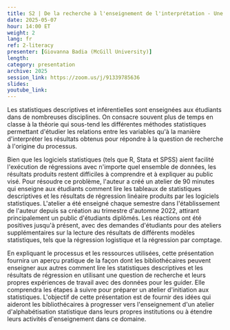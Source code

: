 ```yaml
---
title: S2 | De la recherche à l'enseignement de l'interprétation - Une feuille de route pour les bibliothécaires afin d'enseigner la culture statistique
date: 2025-05-07
hour: 14:00 ET
weight: 2
lang: fr
ref: 2-literacy
presenter: [Giovanna Badia (McGill University)]
length:
category: presentation
archive: 2025
session_link: https://zoom.us/j/91339785636
slides: 
youtube_link:
---
```

Les statistiques descriptives et inférentielles sont enseignées aux étudiants dans de nombreuses disciplines. On consacre souvent plus de temps en classe à la théorie qui sous-tend les différentes méthodes statistiques permettant d'étudier les relations entre les variables qu'à la manière d'interpréter les résultats obtenus pour répondre à la question de recherche à l'origine du processus. <!--more-->

Bien que les logiciels statistiques (tels que R, Stata et SPSS) aient facilité l'exécution de régressions avec n'importe quel ensemble de données, les résultats produits restent difficiles à comprendre et à expliquer au public visé. Pour résoudre ce problème, l'auteur a créé un atelier de 90 minutes qui enseigne aux étudiants comment lire les tableaux de statistiques descriptives et les résultats de régression linéaire produits par les logiciels statistiques. L'atelier a été enseigné chaque semestre dans l'établissement de l'auteur depuis sa création au trimestre d'automne 2022, attirant principalement un public d'étudiants diplômés. Les réactions ont été positives jusqu'à présent, avec des demandes d'étudiants pour des ateliers supplémentaires sur la lecture des résultats de différents modèles statistiques, tels que la régression logistique et la régression par comptage.

En expliquant le processus et les ressources utilisées, cette présentation fournira un aperçu pratique de la façon dont les bibliothécaires peuvent enseigner aux autres comment lire les statistiques descriptives et les résultats de régression en utilisant une question de recherche et leurs propres expériences de travail avec des données pour les guider. Elle comprendra les étapes à suivre pour préparer un atelier d'initiation aux statistiques. L'objectif de cette présentation est de fournir des idées qui aideront les bibliothécaires à progresser vers l'enseignement d'un atelier d'alphabétisation statistique dans leurs propres institutions ou à étendre leurs activités d'enseignement dans ce domaine.
